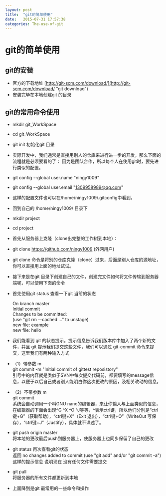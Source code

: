 ```yaml
---
layout: post
title:  "git的简单使用"
date:   2015-07-31 17:57:38
categories: The-use-of-git
---
```

# git的简单使用 #
## git的安装 ##
- 官方的下载地址 [http://git-scm.com/download/](http://git-scm.com/download/ "git download")
- 安装完毕在本地创建git 的目录
## git的常用命令使用 ##
- mkdir git_WorkSpace
- cd git_WorkSpace
- git init  初始化git 目录

- 实际开发中，我们通常是直接用别人的仓库来进行进一步的开发，那么下面的流程就是必须要看的了：
因为是团队合作，所以每个人在使用git时，要先进行类似的配置。

-  git config --global user.name "ningy1009"

-  git config --global user.email "1309958989@qq.com"

- 这样的配置文件也可以在/home/ningy1009/.gitconfig中看到。

- 回到自己的 /home/ningy1009/ 目录下
-  mkdir project
- cd  project
- 首先从服务器上克隆（clone出完整的工作树到本地）：
-  git clone  https://github.com/ningy1009   (外网用户)
- git clone 命令是将别的仓库克隆（clone）过来，后面是别人仓库的源地址，你可以直接用上面的地址试试。
- 接下来是在git 目录下创建自己的文件，创建完文件如何将文件传输到服务器端呢，可以使用下面的命令
- 首先使用git status 查看一下git 当前的状态

	On branch master </br>
	Initial commit </br>
	Changes to be committed: </br>
		(use "git rm --cached <file>..." to unstage) </br>
		new file: example </br>
		new file: hello </br>
- 我们能看到 git 的状态提示。提示信息告诉我们版本库中加入了两个新的文件，并且 git 提示我们提交这些文件，我们可以通过 git-commit 命令来提交，这里我们有两种输入方式</br>
- （1）带参数 m </br>
git commit -m "Initial commit of gittest reposistory" </br>
引号中的内容就是类似于SVN中每次提交代码前，都要填写的message信息，以便于以后自己或者别人能明白你这次更改的原因，及相关改动的信息。
- （2）不带参数 m </br>
git commit  </br>
系统会自动调用一个叫GNU nano的编辑器，来让你输入与上面类似的信息，在编辑器的下面会出现^G  ^X  ^O   ^J等等，^表示ctrl键，所以他们分别是“ctrl键+G”（获取帮助），“ctrl键+X”（Exit 退出），“ctrl键+O”（WriteOut 写保存），“ctrl键+J”（Justify），具体就不详述了。

- git  push origin master </br>
将本地的更改最后push到服务器上，使服务器上也同步保留了自己的更改

- git status 再次查看git的状态 </br>
返回 no changes added to commit (use "git add" and/or "git commit -a") 这样的提示信息 说明现在 没有任何文件需要提交

- git pull </br>
将服务器的所有文件都更新到本地
- 上面降到是git 最常用的一些命令和操作
